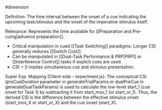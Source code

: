 #dimension

Definition: The time interval between the onset of a cue indicating the upcoming task/stimulus and the onset of the imperative stimulus itself.

Relevance: Represents the time available for [[Preparation and Pre-cuing|advance preparation]].

- Critical manipulation in cued [[Task Switching]] paradigms. Longer CSI generally reduces [[Switch Cost]].
- Can be manipulated in [[Dual-Task Performance & PRP|PRP]] or [[Interference Control]] tasks if explicit cues are used.
- CSI = 0 implies simultaneous cue and stimulus presentation.

Super Exp. Mapping (Client-side - experiment.js): The conceptual CSI (preCueDuration parameter in generateTrialParams or dualPreCue in generateDualTaskParams) is used to calculate the low-level start_1 (cue onset for Task 1) by subtracting it from start_mov_1 (or start_or_1). Thus, the derived CSI is the difference between the effective stimulus onset (start_mov_X or start_or_X) and the cue onset (start_X).